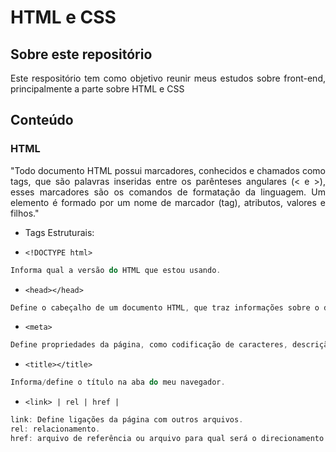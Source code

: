 # HTML e CSS

## Sobre este repositório
<p align="justify">
Este respositório tem como objetivo reunir meus estudos sobre front-end, principalmente a parte sobre HTML e CSS

## Conteúdo
<p align="justify">

### HTML
<p align="justify">
"Todo documento HTML possui marcadores, conhecidos e chamados como tags, que são palavras inseridas entre os parênteses angulares (< e >), esses marcadores são os comandos de formatação da linguagem. Um elemento é formado por um nome de marcador (tag), atributos, valores e filhos."

- Tags Estruturais:

- `<!DOCTYPE html>`
```js
Informa qual a versão do HTML que estou usando.
```

 - `<head></head>`
```js
Define o cabeçalho de um documento HTML, que traz informações sobre o documento que está sendo aberto. Além de informar ao navegador quais informações quero passar.
```

- `<meta>`
```js
Define propriedades da página, como codificação de caracteres, descrição da página, autor etc. 
```

- `<title></title>`
```js
Informa/define o título na aba do meu navegador.
```

- `<link> | rel | href |`
```js
link: Define ligações da página com outros arquivos.
rel: relacionamento.
href: arquivo de referência ou arquivo para qual será o direcionamento assim que clicar na página
```